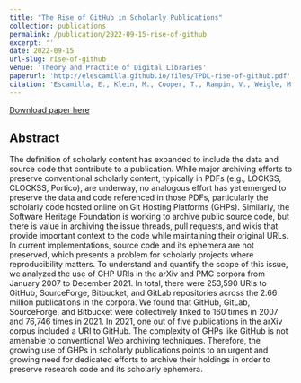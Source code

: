 ```yaml
---
title: "The Rise of GitHub in Scholarly Publications"
collection: publications
permalink: /publication/2022-09-15-rise-of-github
excerpt: ''
date: 2022-09-15
url-slug: rise-of-github
venue: 'Theory and Practice of Digital Libraries'
paperurl: 'http://elescamilla.github.io/files/TPDL-rise-of-github.pdf'
citation: 'Escamilla, E., Klein, M., Cooper, T., Rampin, V., Weigle, M.C., Nelson, M.L. (2022). The Rise of GitHub in Scholarly Publications. In: <i>Linking Theory and Practice of Digital Libraries</i>. TPDL 2022. Lecture Notes in Computer Science, vol 13541. Springer, Cham.<a href="https://doi.org/10.1007/978-3-031-16802-4_15">https://doi.org/10.1007/978-3-031-16802-4_15</a>'
---
```


[Download paper here](https://arxiv.org/abs/2208.04895)

## Abstract 
The definition of scholarly content has expanded to include the data and source code that contribute to a publication. While major archiving efforts to preserve conventional scholarly content, typically in PDFs (e.g., LOCKSS, CLOCKSS, Portico), are underway, no analogous effort has yet emerged to preserve the data and code referenced in those PDFs, particularly the scholarly code hosted online on Git Hosting Platforms (GHPs). Similarly, the Software Heritage Foundation is working to archive public source code, but there is value in archiving the issue threads, pull requests, and wikis that provide important context to the code while maintaining their original URLs. In current implementations, source code and its ephemera are not preserved, which presents a problem for scholarly projects where reproducibility matters. To understand and quantify the scope of this issue, we analyzed the use of GHP URIs in the arXiv and PMC corpora from January 2007 to December 2021. In total, there were 253,590 URIs to GitHub, SourceForge, Bitbucket, and GitLab repositories across the 2.66 million publications in the corpora. We found that GitHub, GitLab, SourceForge, and Bitbucket were collectively linked to 160 times in 2007 and 76,746 times in 2021. In 2021, one out of five publications in the arXiv corpus included a URI to GitHub. The complexity of GHPs like GitHub is not amenable to conventional Web archiving techniques. Therefore, the growing use of GHPs in scholarly publications points to an urgent and growing need for dedicated efforts to archive their holdings in order to preserve research code and its scholarly ephemera.
